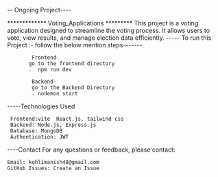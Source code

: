 -- Ongoing Project----


   ************* Voting_Applications *********
    This project is a voting application designed to streamline the voting process. It allows users to vote, view results, and manage election data efficiently.
----- To run this Project :- follow  the below mention steps-------


            Frontend-
           go to the frontend directory 
           .  npm run dev

            Backend-
            go to the Backend Directory 
            . nodemon start 
            
-----Technologies Used


     Frontend:vite  React.js, tailwind css
     Backend: Node.js, Express.js
     Database: MongoDB
     Authentication: JWT


----Contact
    For any questions or feedback, please contact:

    Email: kohlimanish48@gmail.com
    GitHub Issues: Create an Issue
